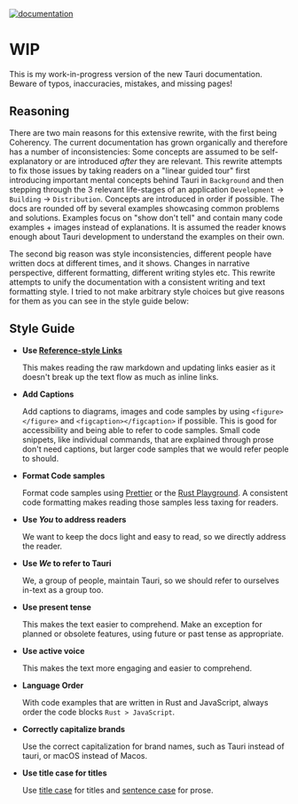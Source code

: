 [![documentation](https://img.shields.io/badge/documentation-github.io-purple.svg)](https://jonaskruckenberg.github.io/tauri-docs-wip)

# WIP

This is my work-in-progress version of the new Tauri documentation. Beware of
typos, inaccuracies, mistakes, and missing pages!

## Reasoning

There are two main reasons for this extensive rewrite, with the first being
Coherency. The current documentation has grown organically and therefore has a
number of inconsistencies: Some concepts are assumed to be self-explanatory or
are introduced _after_ they are relevant. This rewrite attempts to fix those
issues by taking readers on a "linear guided tour" first introducing important
mental concepts behind Tauri in `Background` and then stepping through the 3
relevant life-stages of an application `Development` -> `Building` ->
`Distribution`. Concepts are introduced in order if possible. The docs are
rounded off by several examples showcasing common problems and solutions.
Examples focus on "show don't tell" and contain many code examples + images
instead of explanations. It is assumed the reader knows enough about Tauri
development to understand the examples on their own.

The second big reason was style inconsistencies, different people have written
docs at different times, and it shows. Changes in narrative perspective,
different formatting, different writing styles etc. This rewrite attempts to
unify the documentation with a consistent writing and text formatting style. I
tried to not make arbitrary style choices but give reasons for them as you can
see in the style guide below:

## Style Guide

- **Use [Reference-style Links]**

  This makes reading the raw markdown and updating links easier as it doesn't
  break up the text flow as much as inline links.

- **Add Captions**

  Add captions to diagrams, images and code samples by using `<figure></figure>`
  and `<figcaption></figcaption>` if possible. This is good for accessibility
  and being able to refer to code samples. Small code snippets, like individual
  commands, that are explained through prose don't need captions, but larger
  code samples that we would refer people to should.

- **Format Code samples**

  Format code samples using [Prettier] or the [Rust Playground]. A consistent
  code formatting makes reading those samples less taxing for readers.

- **Use *You* to address readers**

  We want to keep the docs light and easy to read, so we directly address the reader.

- **Use *We* to refer to Tauri**

  We, a group of people, maintain Tauri, so we should refer to ourselves in-text as a group too.

- **Use present tense**

  This makes the text easier to comprehend. Make an exception for planned or
  obsolete features, using future or past tense as appropriate.

- **Use active voice**

  This makes the text more engaging and easier to comprehend.
  
- **Language Order**

  With code examples that are written in Rust and JavaScript, always order the code blocks `Rust > JavaScript`.

- **Correctly capitalize brands**

  Use the correct capitalization for brand names, such as Tauri instead of tauri, or macOS instead of Macos.

- **Use title case for titles**

  Use [title case] for titles and [sentence case] for prose.

[reference-style links]:
  https://www.markdownguide.org/basic-syntax/#reference-style-links
[prettier]: https://prettier.io/playground
[rust playground]: https://play.rust-lang.org/
[title case]: https://en.wikipedia.org/wiki/Title_case
[sentence case]: https://en.wikipedia.org/wiki/Letter_case#Sentence_case
